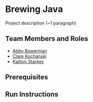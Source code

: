 # Brewing Java

Project description (~1 paragraph)

## Team Members and Roles

* [Abby Bowerman](https://github.com/abbybowerman/CIS350-HW2-Bowerman)
* [Clare Kochanski](https://github.com/kochancl/CIS350-HW2--Kochanski-)
* [Kaitlyn Starkey](https://github.com/kaitlynst1002/CIS350-HW2-Starkey)

## Prerequisites

## Run Instructions

